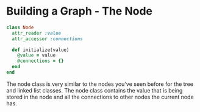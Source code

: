 # Building a Graph - The Node

```ruby
class Node
  attr_reader :value
  attr_accessor :connections

  def initialize(value)
    @value = value
    @connections = {}
  end
end
```

The node class is very similar to the nodes you've seen before for the tree and linked list classes. The node class contains the value that is being stored in the node and all the connections to other nodes the current node has.
